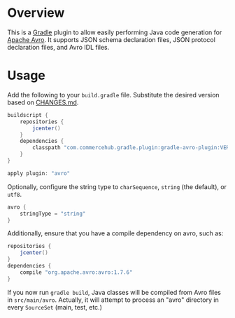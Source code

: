 # Overview

This is a [Gradle](http://www.gradle.org/) plugin to allow easily performing Java code generation for [Apache Avro](http://avro.apache.org/).  It supports JSON schema declaration files, JSON protocol declaration files, and Avro IDL files.

# Usage

Add the following to your `build.gradle` file.  Substitute the desired version based on [CHANGES.md](https://github.com/commercehub-oss/gradle-avro-plugin/blob/master/CHANGES.md).

```groovy
buildscript {
    repositories {
        jcenter()
    }
    dependencies {
        classpath "com.commercehub.gradle.plugin:gradle-avro-plugin:VERSION"
    }
}

apply plugin: "avro"
```

Optionally, configure the string type to `charSequence`, `string` (the default), or `utf8`.

```groovy
avro {
    stringType = "string"
}
```

Additionally, ensure that you have a compile dependency on avro, such as:

```groovy
repositories {
    jcenter()
}
dependencies {
    compile "org.apache.avro:avro:1.7.6"
}
```

If you now run `gradle build`, Java classes will be compiled from Avro files in `src/main/avro`.  Actually, it will attempt to process an "avro" directory in every `SourceSet` (main, test, etc.)
